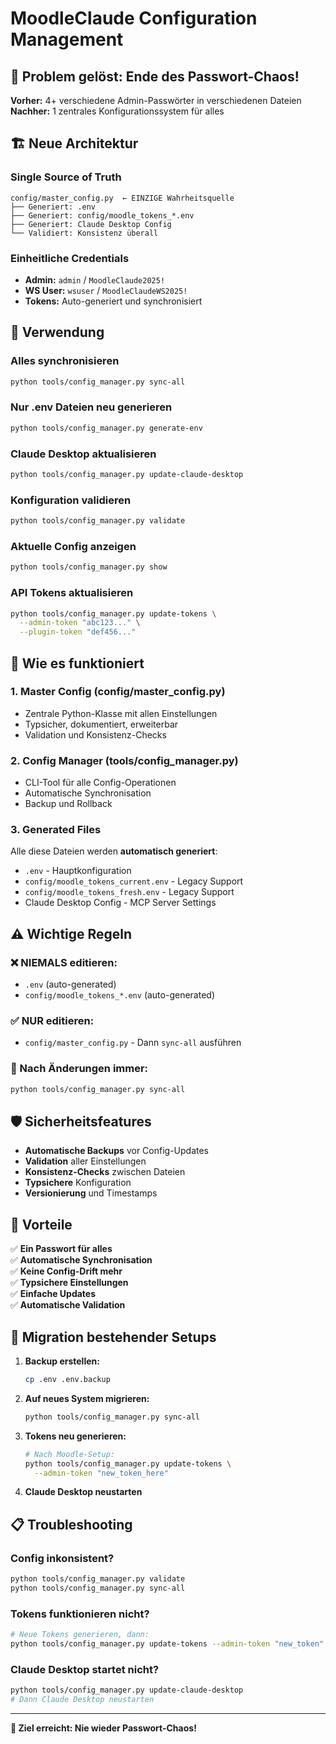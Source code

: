 # MoodleClaude Configuration Management

## 🎯 Problem gelöst: Ende des Passwort-Chaos!

**Vorher:** 4+ verschiedene Admin-Passwörter in verschiedenen Dateien  
**Nachher:** 1 zentrales Konfigurationssystem für alles

## 🏗️ Neue Architektur

### **Single Source of Truth**
```
config/master_config.py  ← EINZIGE Wahrheitsquelle
├── Generiert: .env
├── Generiert: config/moodle_tokens_*.env  
├── Generiert: Claude Desktop Config
└── Validiert: Konsistenz überall
```

### **Einheitliche Credentials**
- **Admin:** `admin` / `MoodleClaude2025!`
- **WS User:** `wsuser` / `MoodleClaudeWS2025!`
- **Tokens:** Auto-generiert und synchronisiert

## 🚀 Verwendung

### **Alles synchronisieren**
```bash
python tools/config_manager.py sync-all
```

### **Nur .env Dateien neu generieren**  
```bash
python tools/config_manager.py generate-env
```

### **Claude Desktop aktualisieren**
```bash
python tools/config_manager.py update-claude-desktop
```

### **Konfiguration validieren**
```bash
python tools/config_manager.py validate
```

### **Aktuelle Config anzeigen**
```bash
python tools/config_manager.py show
```

### **API Tokens aktualisieren**
```bash
python tools/config_manager.py update-tokens \
  --admin-token "abc123..." \
  --plugin-token "def456..."
```

## 🔧 Wie es funktioniert

### **1. Master Config (config/master_config.py)**
- Zentrale Python-Klasse mit allen Einstellungen
- Typsicher, dokumentiert, erweiterbar
- Validation und Konsistenz-Checks

### **2. Config Manager (tools/config_manager.py)**
- CLI-Tool für alle Config-Operationen
- Automatische Synchronisation
- Backup und Rollback

### **3. Generated Files**
Alle diese Dateien werden **automatisch generiert**:
- `.env` - Hauptkonfiguration
- `config/moodle_tokens_current.env` - Legacy Support
- `config/moodle_tokens_fresh.env` - Legacy Support  
- Claude Desktop Config - MCP Server Settings

## ⚠️ Wichtige Regeln

### **❌ NIEMALS editieren:**
- `.env` (auto-generated)
- `config/moodle_tokens_*.env` (auto-generated)

### **✅ NUR editieren:**
- `config/master_config.py` - Dann `sync-all` ausführen

### **🔄 Nach Änderungen immer:**
```bash
python tools/config_manager.py sync-all
```

## 🛡️ Sicherheitsfeatures

- **Automatische Backups** vor Config-Updates
- **Validation** aller Einstellungen
- **Konsistenz-Checks** zwischen Dateien  
- **Typsichere** Konfiguration
- **Versionierung** und Timestamps

## 🎉 Vorteile

✅ **Ein Passwort für alles**  
✅ **Automatische Synchronisation**  
✅ **Keine Config-Drift mehr**  
✅ **Typsichere Einstellungen**  
✅ **Einfache Updates**  
✅ **Automatische Validation**  

## 🔧 Migration bestehender Setups

1. **Backup erstellen:**
   ```bash
   cp .env .env.backup
   ```

2. **Auf neues System migrieren:**
   ```bash
   python tools/config_manager.py sync-all
   ```

3. **Tokens neu generieren:**
   ```bash
   # Nach Moodle-Setup:
   python tools/config_manager.py update-tokens \
     --admin-token "new_token_here"
   ```

4. **Claude Desktop neustarten**

## 📋 Troubleshooting

### **Config inkonsistent?**
```bash
python tools/config_manager.py validate
python tools/config_manager.py sync-all
```

### **Tokens funktionieren nicht?**
```bash
# Neue Tokens generieren, dann:
python tools/config_manager.py update-tokens --admin-token "new_token"
```

### **Claude Desktop startet nicht?**
```bash
python tools/config_manager.py update-claude-desktop
# Dann Claude Desktop neustarten
```

---

**🎯 Ziel erreicht: Nie wieder Passwort-Chaos!**